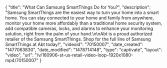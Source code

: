 {
    "title": "What Can Samsung SmartThings Do for You?",
    "description": "Samsung SmartThings are the easiest way to turn your home into a smart home. You can stay connected to your home and family from anywhere, monitor your home more affordably than a traditional home security system, add compatible cameras, locks, and alarms to enhance your monitoring solution, right from the palm of your hand.\n\nAbt is a proud authorized retailer of the Samsung SmartThings. Shop for the full line of Samsung SmartThings at Abt today!",
    "videoid": "70150007",
    "date_created": "1477063830",
    "date_modified": "1478714148",
    "type": "captivate",
    "layout": "video",
    "url": "\/v\/160906-st-us-retail-video-loop-1920x1080-mp4\/70150007"
}